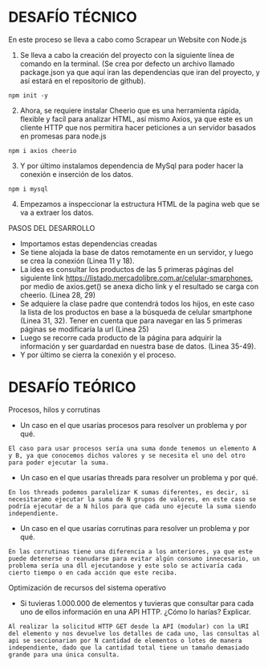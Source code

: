 # DESAFÍO TÉCNICO
En este proceso se lleva a cabo como Scrapear un Website con Node.js

1. Se lleva a cabo la creación del proyecto con la siguiente línea de comando en la terminal. (Se crea por defecto un archivo llamado package.json ya que aquí iran las dependencias que iran del proyecto, y así estará en el repositorio de github).
```
npm init -y
```
2. Ahora, se requiere instalar Cheerio que es una herramienta rápida, flexible y facíl para analizar HTML, así mismo Axios, ya que este es un cliente HTTP que nos permitira hacer peticiones a un servidor basados en promesas para node.js
```
npm i axios cheerio
```
3. Y por último instalamos dependencia de MySql para poder hacer la conexión e inserción de los datos.
```
npm i mysql
```
4. Empezamos a inspeccionar la estructura HTML de la pagina web que se va a extraer los datos.

PASOS DEL DESARROLLO
* Importamos estas dependencias creadas
* Se tiene alojada la base de datos remotamente en un servidor, y luego se crea la conexión (Linea 11 y 18). 
* La idea es consultar los productos de las 5 primeras páginas del siguiente link https://listado.mercadolibre.com.ar/celular-smarphones, por medio de axios.get() se anexa dicho link y el resultado se carga con cheerio. (Linea 28, 29)
*  Se adquiere la clase padre que contendrá todos los hijos, en este caso la lista de los productos en base a la búsqueda de celular smartphone (Linea 31, 32). Tener en cuenta que para navegar en las 5 primeras páginas se modificaría la url (Linea 25) 
*  Luego se recorre cada producto de la página para adquirir la información y ser guardardad en nuestra base de datos. (Linea 35-49).
* Y por último se cierra la conexión y el proceso.

# DESAFÍO TEÓRICO

Procesos, hilos y corrutinas

* Un caso en el que usarías procesos para resolver un problema y por qué.
```
El caso para usar procesos sería una suma donde tenemos un elemento A y B, ya que conocemos dichos valores y se necesita el uno del otro para poder ejecutar la suma. 
```

* Un caso en el que usarías threads para resolver un problema y por qué.
```
En los threads podemos paralelizar K sumas diferentes, es decir, si necesitaramo ejecutar la suma de N grupos de valores, en este caso se podría ejecutar de a N hilos para que cada uno ejecute la suma siendo independiente.
```

* Un caso en el que usarías corrutinas para resolver un problema y por qué.
```
En las corrutinas tiene una diferencia a los anteriores, ya que este puede detenerse o reanudarse para evitar algún consumo innecesario, un problema sería una dll ejecutandose y este solo se activaría cada cierto tiempo o en cada acción que este reciba.
```

Optimización de recursos del sistema operativo

* Si tuvieras 1.000.000 de elementos y tuvieras que consultar para cada uno de ellos
información en una API HTTP. ¿Cómo lo harías? Explicar.
```
Al realizar la solicitud HTTP GET desde la API (modular) con la URI del elemento y nos devuelve los detalles de cada uno, las consultas al api se seccionarian por N cantidad de elementos o lotes de manera independiente, dado que la cantidad total tiene un tamaño demasiado grande para una única consulta.
```